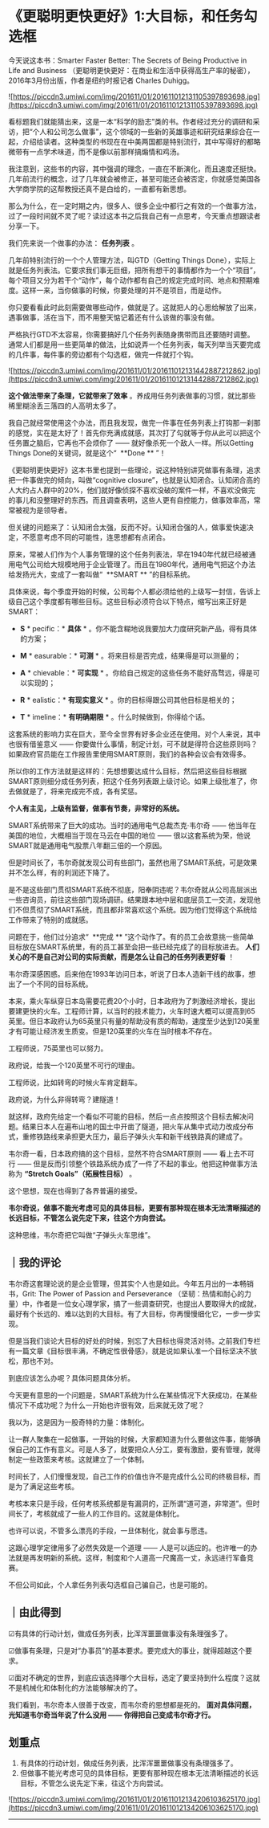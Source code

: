 # 《更聪明更快更好》1:大目标，和任务勾选框

今天说这本书：Smarter Faster Better: The Secrets of Being Productive in Life and Business （更聪明更快更好：在商业和生活中获得高生产率的秘密），2016年3月份出版，作者是纽约时报记者 Charles Duhigg。 

![https://piccdn3.umiwi.com/img/201611/01/201611012131105397893698.jpg](https://piccdn3.umiwi.com/img/201611/01/201611012131105397893698.jpg)

看标题我们就能猜出来，这是一本“科学的励志”类的书。作者经过充分的调研和采访，把“个人和公司怎么做事”，这个领域的一些新的英雄事迹和研究结果综合在一起，介绍给读者。这种类型的书现在在中美两国都是特别流行，其中写得好的都略微带有一点学术味道，而不是像以前那样搞煽情和鸡汤。

我注意到，这些书的内容，其中强调的理念，一直在不断演化，而且速度还挺快。几年前流行的概念，过了几年就会被修正，甚至可能还会被否定，你就感觉美国各大学商学院的这帮教授还真不是白给的，一直都有新思想。

那么为什么，在一定时期之内，很多人、很多企业中都行之有效的一个做事方法，过了一段时间就不灵了呢？读过这本书之后我自己有一点思考，今天重点想跟读者分享一下。

我们先来说一个做事的办法： **任务列表** 。

几年前特别流行的一个个人管理方法，叫GTD（Getting Things Done），实际上就是任务列表法。它要求我们事无巨细，把所有想干的事情都作为一个个“项目”，每个项目又分为若干个“动作”，每个动作都有自己的规定完成时间、地点和预期难度。这样一来，当你做事的时候，你要处理的并不是项目，而是动作。

你只要看看此时此刻需要做哪些动作，做就是了。这就把人的心思给解放了出来，遇事做事，活在当下，而不用整天惦记着还有什么该做的事没有做。

严格执行GTD不太容易，你需要搞好几个任务列表随身携带而且还要随时调整。通常人们都是用一些更简单的做法，比如说弄一个任务列表，每天列举当天要完成的几件事，每件事的旁边都有个勾选框，做完一件就打个钩。 

![https://piccdn3.umiwi.com/img/201611/01/201611012131442887212862.jpg](https://piccdn3.umiwi.com/img/201611/01/201611012131442887212862.jpg)

 **这个做法带来了条理，它就带来了效率** 。养成用任务列表做事的习惯，就比那些稀里糊涂丢三落四的人高明太多了。

我自己就经常使用这个办法，而且我发现，做完一件事在任务列表上打钩那一刹那的感觉，实在是太好了！首先你充满成就感，其次打了勾就等于你从此可以把这个任务置之脑后，它再也不会烦你了 —— 就好像杀死一个敌人一样。所以Getting Things Done的关键词，就是这个“  **Done ** ”！

《更聪明更快更好》这本书里也提到一些理论，说这种特别讲究做事有条理，追求把一件事做完的倾向，叫做“cognitive closure”，也就是认知闭合。认知闭合高的人大约占人群中的20%，他们就好像侦探不喜欢没破的案件一样，不喜欢没做完的事儿和没整理好的东西。而且调查表明，这些人更有自控能力，做事效率高，常常被视为是领导者。

但关键的问题来了：认知闭合太强，反而不好。认知闭合强的人，做事爱快速决定，不愿意考虑不同的可能性，连思想都有点闭合。

原来，常被人们作为个人事务管理的这个任务列表法，早在1940年代就已经被通用电气公司给大规模地用于企业管理了。而且在1980年代，通用电气把这个办法给发扬光大，变成了一套叫做“  **SMART ** ”的目标系统。

具体来说，每个季度开始的时候，公司每个人都必须给他的上级写一封信，告诉上级自己这个季度都有哪些目标。这些目标必须符合以下特点，缩写出来正好是SMART：

* **S** * pecific：* **具体** * 。你不能含糊地说我要加大力度研究新产品，得有具体的方案；

* **M** * easurable：* **可测** * 。将来目标是否完成，结果得是可以测量的；

* **A** * chievable：* **可实现** * 。你给自己规定的这些任务不能好高骛远，得是可以实现的；

* **R** * ealistic：* **有现实意义** * 。你的目标得跟公司其他目标是相关的；

* **T** * imeline：* **有明确期限** * 。什么时候做到，你得给个话。

这套系统的影响力实在巨大，至今全世界有好多企业还在使用。对个人来说，其中也很有借鉴意义 —— 你要做什么事情，制定计划，可不就是得符合这些原则吗？如果政府官员能在工作报告里使用SMART原则，我们的各种会议会有效得多。

所以你的工作方法就是这样的：先想想要达成什么目标，然后把这些目标根据SMART原则细分成任务列表，把这个任务列表跟上级讨论。如果上级批准了，你去做就是了，将来完成完不成，各有奖惩。

 **个人有主见，上级有监督，做事有节奏，非常好的系统。**

SMART系统带来了巨大的成功。当时的通用电气总裁杰克·韦尔奇 —— 他当年在美国的地位，大概相当于现在马云在中国的地位 —— 很以这套系统为荣，他说SMART就是通用电气股票八年翻三倍的一个原因。

但是时间长了，韦尔奇就发现公司有些部门，虽然也用了SMART系统，可是效果并不怎么样，有的利润还下降了。

是不是这些部门贯彻SMART系统不彻底，阳奉阴违呢？韦尔奇就从公司高层派出一些咨询员，前往这些部门现场调研。结果跟本地中层和底层员工一交流，发现他们不但贯彻了SMART系统，而且都非常喜欢这个系统。因为他们觉得这个系统给工作带来了特别的成就感。

问题在于，他们过分追求“  **完成 ** ”这个动作了。有的员工会故意挑一些简单目标放在SMART系统里，有的员工甚至会把一些已经完成了的目标放进去。 **人们关心的不是自己对公司的实际贡献，而是怎么让自己的任务列表更好看** ！

韦尔奇深感困惑。后来他在1993年访问日本，听说了日本人造新干线的故事，想出了一个不同的目标系统。

本来，乘火车纵穿日本岛需要花费20个小时，日本政府为了刺激经济增长，提出要建更快的火车。工程师计算，以当时的技术能力，火车时速大概可以提高到65英里。但日本政府认为65英里只有量的帮助没有质的帮助，速度至少达到120英里才有可能让经济发生质变。但是120英里的火车在当时根本不存在。

工程师说，75英里也可以努力。

政府说，给我一个120英里不可行的理由。

工程师说，比如转弯的时候火车肯定翻车。

政府说，为什么非得转弯？建隧道！

就这样，政府先给定一个看似不可能的目标，然后一点点按照这个目标去解决问题。结果日本人在遍布山地的国土中开凿了隧道，把火车从集中式动力改成分布式，重修铁路线来承担更大压力，最后子弹头火车和新干线铁路真的建成了。

韦尔奇一看，日本政府搞的这个目标，显然不符合SMART原则 —— 看上去不可行 —— 但是反而引领整个铁路系统办成了一件了不起的事业。他把这种做事方法称为 **“Stretch Goals”（拓展性目标）** 。

这个思想，现在也得到了各界普遍的接受。

 **韦尔奇说，做事不能光考虑可见的具体目标，更要有那种现在根本无法清晰描述的长远目标，不管怎么说先定下来，往这个方向尝试。**

这种思维，韦尔奇把它叫做“子弹头火车思维”。 

## ｜我的评论

韦尔奇这套理论说的是企业管理，但其实个人也是如此。今年五月出的一本畅销书，Grit: The Power of Passion and Perseverance （坚韧：热情和耐心的力量）中，作者是一位女心理学家，搞了一些调查研究，也提出人要取得大的成就，最好有个长远的、难以达到的大目标。有了大目标，你再慢慢细化它，一步一步实现。

但是当我们谈论大目标的好处的时候，别忘了大目标也得灵活对待。之前我们专栏有一篇文章《目标很丰满，不确定性很骨感》，就是说如果认准一个目标坚决不放松，那也不对。

到底应该怎么办呢？具体问题具体分析。

今天更有意思的一个问题是，SMART系统为什么在某些情况下大获成功，在某些情况下不成功呢？为什么一开始也许很有效，后来就无效了呢？

我以为，这是因为一股奇特的力量：体制化。

让一群人聚集在一起做事，一开始的时候，大家都知道为什么要做这件事，能够确保自己的工作有意义。可是人多了，就要把众人分工，要有激励，要有管理，就得制定一些政策来考核。这就建立了一个体制。

时间长了，人们慢慢发现，自己工作的价值也许不是完成什么公司的终极目标，而是为了满足这些考核。

考核本来只是手段，任何考核系统都是有漏洞的，正所谓“道可道，非常道”。但时间长了，考核就成了一些人的工作目的。这就是体制化。

也许可以说，不管多么漂亮的手段，一旦体制化，就会事与愿违。

这跟心理学定律用多了必然失效是一个道理 —— 人是可以适应的。也许唯一的办法就是再发明新的系统。这样，制度和个人道高一尺魔高一丈，永远进行军备竞赛。

不但公司如此，个人拿任务列表勾选框自己骗自己，也是可能的。

## ｜由此得到

☑有具体的行动计划，做成任务列表，比浑浑噩噩做事没有条理强多了。

☑做事有条理，只是对“办事员”的基本要求。要完成大的事业，就得超越这个要求。

☑面对不确定的世界，到底应该选择哪个大目标，选定了要坚持到什么程度？这就不是机械化和体制化的方法能够解决的了。

我们看到，韦尔奇本人很善于改变，而韦尔奇的思想都是死的。 **面对具体问题，光知道韦尔奇当年说了什么没用 —— 你得把自己变成韦尔奇才行。**

## 划重点

1. 有具体的行动计划，做成任务列表，比浑浑噩噩做事没有条理强多了。
2. 但做事不能光考虑可见的具体目标，更要有那种现在根本无法清晰描述的长远目标，不管怎么说先定下来，往这个方向尝试。

![https://piccdn3.umiwi.com/img/201611/01/201611012134206103625170.jpg](https://piccdn3.umiwi.com/img/201611/01/201611012134206103625170.jpg)

---
